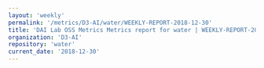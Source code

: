 ```yaml
---
layout: 'weekly'
permalink: '/metrics/D3-AI/water/WEEKLY-REPORT-2018-12-30'
title: 'DAI Lab OSS Metrics Metrics report for water | WEEKLY-REPORT-2018-12-30'
organization: 'D3-AI'
repository: 'water'
current_date: '2018-12-30'
---
```

